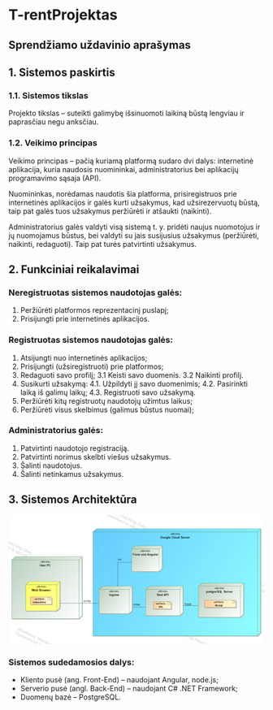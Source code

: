 # T-rentProjektas
## Sprendžiamo uždavinio aprašymas

## 1. Sistemos paskirtis

### 1.1. Sistemos tikslas

Projekto tikslas – suteikti galimybę išsinuomoti laikiną būstą lengviau ir paprasčiau negu anksčiau.

### 1.2. Veikimo principas

Veikimo principas – pačią kuriamą platformą sudaro dvi dalys: internetinė aplikacija, kuria naudosis nuomininkai, administratorius bei aplikacijų programavimo sąsaja (API).

Nuomininkas, norėdamas naudotis šia platforma, prisiregistruos prie internetinės aplikacijos ir galės kurti užsakymus, kad užsirezervuotų būstą, taip pat galės tuos užsakymus peržiūrėti ir atšaukti (naikinti).

Administratorius galės valdyti visą sistemą t. y. pridėti naujus nuomotojus ir jų nuomojamus būstus, bei valdyti su jais susijusius užsakymus (peržiūrėti, naikinti, redaguoti). Taip pat turės patvirtinti užsakymus.

## 2. Funkciniai reikalavimai

### Neregistruotas sistemos naudotojas galės:

1. Peržiūrėti platformos reprezentacinį puslapį;
2. Prisijungti prie internetinės aplikacijos.

### Registruotas sistemos naudotojas galės:

1. Atsijungti nuo internetinės aplikacijos;
2. Prisijungti (užsiregistruoti) prie platformos;
3. Redaguoti savo profilį;
   3.1 Keisti savo duomenis.
   3.2 Naikinti profilį.
4. Susikurti užsakymą:
   4.1. Užpildyti jį savo duomenimis;
   4.2. Pasirinkti laiką iš galimų laikų;
   4.3. Registruoti savo užsakymą.
5. Peržiūrėti kitų registruotų naudotojų užimtus laikus;
6. Peržiūrėti visus skelbimus (galimus būstus nuomai);

### Administratorius galės:

1. Patvirtinti naudotojo registraciją.
2. Patvirtinti norimus skelbti viešus užsakymus.
3. Šalinti naudotojus.
4. Šalinti netinkamus užsakymus.

## 3. Sistemos Architektūra
![Local Image](diagram.png)
### Sistemos sudedamosios dalys:

- Kliento pusė (ang. Front-End) – naudojant Angular, node.js;
- Serverio pusė (angl. Back-End) – naudojant C# .NET Framework;
- Duomenų bazė – PostgreSQL.
